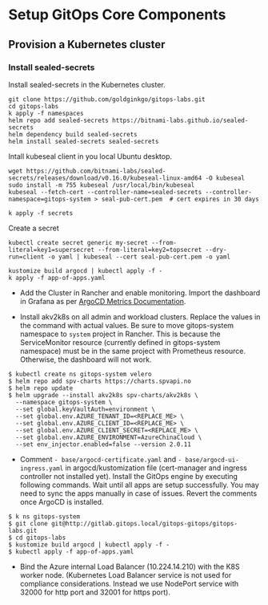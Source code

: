 # Setup GitOps Core Components

## Provision a Kubernetes cluster

### Install sealed-secrets

Install sealed-secrets in the Kubernetes cluster.

```
git clone https://github.com/goldginkgo/gitops-labs.git
cd gitops-labs
k apply -f namespaces
helm repo add sealed-secrets https://bitnami-labs.github.io/sealed-secrets
helm dependency build sealed-secrets
helm install sealed-secrets sealed-secrets
```

Intall kubeseal client in you local Ubuntu desktop.

```
wget https://github.com/bitnami-labs/sealed-secrets/releases/download/v0.16.0/kubeseal-linux-amd64 -O kubeseal
sudo install -m 755 kubeseal /usr/local/bin/kubeseal
kubeseal --fetch-cert --controller-name=sealed-secrets --controller-namespace=gitops-system > seal-pub-cert.pem  # cert expires in 30 days
```

```
k apply -f secrets
```

Create a secret

```
kubectl create secret generic my-secret --from-literal=key1=supersecret --from-literal=key2=topsecret --dry-run=client -o yaml | kubeseal --cert seal-pub-cert.pem -o yaml
```

```
kustomize build argocd | kubectl apply -f -
k apply -f app-of-apps.yaml
```

- Add the Cluster in Rancher and enable monitoring. Import the dashboard in Grafana as per [ArgoCD Metrics Documentation](https://argo-cd.readthedocs.io/en/stable/operator-manual/metrics/).

- Install akv2k8s on all admin and workload clusters. Replace the values in the command with actual values. Be sure to move gitops-system namespace to `system` project in Rancher. This is because the ServiceMonitor resource (currently defined in gitops-system namespace) must be in the same project with Prometheus resource. Otherwise, the dashboard will not work.

```console
$ kubectl create ns gitops-system velero
$ helm repo add spv-charts https://charts.spvapi.no
$ helm repo update
$ helm upgrade --install akv2k8s spv-charts/akv2k8s \
  --namespace gitops-system \
  --set global.keyVaultAuth=environment \
  --set global.env.AZURE_TENANT_ID=<REPLACE_ME> \
  --set global.env.AZURE_CLIENT_ID=<REPLACE_ME> \
  --set global.env.AZURE_CLIENT_SECRET=<REPLACE_ME> \
  --set global.env.AZURE_ENVIRONMENT=AzureChinaCloud \
  --set env_injector.enabled=false --version 2.0.11
```

- Comment `- base/argocd-certificate.yaml` and `- base/argocd-ui-ingress.yaml` in argocd/kustomization file (cert-manager and ingress controller not installed yet). Install the GitOps engine by executing following commands. Wait until all apps are setup successfully. You may need to sync the apps manually in case of issues. Revert the comments once ArgoCD is installed.

```console
$ k ns gitops-system
$ git clone git@http://gitlab.gitops.local/gitops-gitops/gitops-labs.git
$ cd gitops-labs
$ kustomize build argocd | kubectl apply -f -
$ kubectl apply -f app-of-apps.yaml
```

- Bind the Azure internal Load Balancer (10.224.14.210) with the K8S worker node. (Kubernetes Load Balancer service is not used for compliance considerations. Instead we use NodePort service with 32000 for http port and 32001 for https port).
